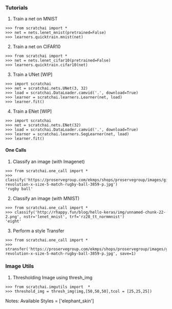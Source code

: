 ### Tutorials

1. Train a net on MNIST
```
>>> from scratchai import *
>>> net = nets.lenet_mnist(pretrained=False)
>>> learners.quicktrain.mnist(net)
```

2. Train a net on CIFAR10
```
>>> from scratchai import *
>>> net = nets.lenet_cifar10(pretrained=False)
>>> learners.quicktrain.cifar10(net)
```

3. Train a UNet [WIP]
```
>>> import scratchai
>>> net = scratchai.nets.UNet(3, 32)
>>> load = scratchai.DataLoader.camvid('.', download=True)
>>> learner = scratchai.learners.Learner(net, load)
>>> learner.fit()
```

4. Train a ENet [WIP]
```
>>> import scratchai
>>> net = scratchai.nets.ENet(32)
>>> load = scratchai.DataLoader.camvid('.', download=True)
>>> learner = scratchai.learners.SegLearner(net, load)
>>> learner.fit()
```

#### One Calls

1. Classify an image (with Imagenet)
```
>>> from scratchai.one_call import *
>>> classify('https://proservegroup.com/ekmps/shops/proservegroup/images/gilbert-revolution-x-size-5-match-rugby-ball-3859-p.jpg')
'rugby ball'
```

2. Classify an image (with MNIST)
```
>>> from scratchai.one_call import *
>>> classify('http://rhappy.fun/blog/hello-keras/img/unnamed-chunk-22-2.png', nstr='lenet_mnist', trf='rz28_tt_normmnist')
'eight'
```

3. Perform a style Transfer
```
>>> from scratchai.one_call import *
>>> stransfer('https://proservegroup.com/ekmps/shops/proservegroup/images/gilbert-revolution-x-size-5-match-rugby-ball-3859-p.jpg', save=1)
```

### Image Utils
1. Thresholding Image using thresh_img
```
>>> from scratchai.imgutils import  *
>>> threshold_img = thresh_img(img,[50,50,50],tcol = [25,25,25])
```




Notes: Available Styles = ['elephant_skin']
